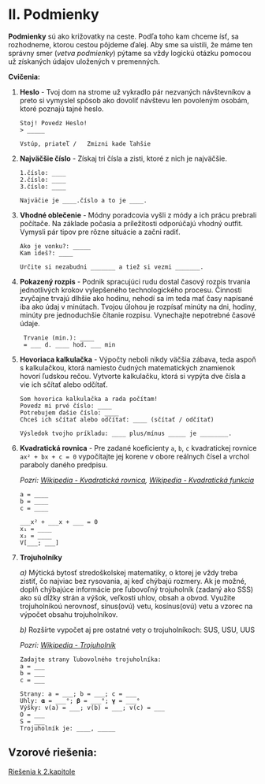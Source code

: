# Ⅱ. Podmienky



**Podmienky** sú ako križovatky na ceste. Podľa toho kam chceme ísť, sa rozhodneme, ktorou cestou pôjdeme ďalej. Aby sme sa uistili, že máme ten správny smer (*vetva podmienky*) pýtame sa vždy logickú otázku pomocou už získaných údajov uložených v premenných.



**Cvičenia:**


1. **Heslo** - Tvoj dom na strome už vykradlo pár nezvaných návštevníkov a preto si vymyslel spôsob ako dovoliť návštevu len povoleným osobám, ktoré poznajú tajné heslo.

   ```
   Stoj! Povedz Heslo!
   > _____
   
   Vstúp, priateľ /   Zmizni kade ľahšie
   ```



2. **Najväčšie číslo** - Získaj tri čísla a zisti, ktoré z nich je najväčšie.

   ```
   1.číslo: ____
   2.číslo: ____
   3.číslo: ____
   
   Najväčie je ____.číslo a to je ____.
   ```



3. **Vhodné oblečenie** - Módny poradcovia vyšli z módy a ich prácu prebrali počítače. Na základe počasia a príležitosti odporúčajú vhodný outfit. Vymysli pár tipov pre rôzne situácie a začni radiť.

   ```
   Ako je vonku?: _____
   Kam ideš?: ____
   
   Určite si nezabudni _______ a tiež si vezmi _______.
   ```



4. **Pokazený rozpis** -  Podnik spracujúci rudu dostal časový rozpis trvania jednotlivých krokov vylepšeného technologického procesu. Činnosti zvyčajne trvajú dlhšie ako hodinu, nehodí sa im teda mať časy napísané iba ako údaj v minútach. Tvojou úlohou je rozpísať minúty na dni, hodiny, minúty pre jednoduchšie čítanie rozpisu. Vynechajte nepotrebné časové údaje.

   ```
    Trvanie (min.): ____
    = ___ d. ____ hod. ___ min
   ```



5. **Hovoriaca kalkulačka** - Výpočty neboli nikdy väčšia zábava, teda aspoň s kalkulačkou, ktorá namiesto čudných matematických znamienok hovorí ľudskou rečou. Vytvorte kalkulačku, ktorá si vypýta dve čísla a vie ich sčítať alebo odčítať.

   ```
   Som hovorica kalkulačka a rada počítam!
   Povedz mi prvé číslo: ____
   Potrebujem ďašie číslo: ____
   Chceš ich sčítať alebo odčítať: ____ (sčítať / odčítať)
   
   Výsledok tvojho príkladu: ____ plus/mínus _____ je ________.
   ```



6. **Kvadratická rovnica** - Pre zadané koeficienty `a`, `b`, `c` kvadratickej rovnice `ax² + bx + c = 0`  vypočítajte jej korene v obore reálnych čísel a vrchol paraboly daného predpisu.

   *Pozri: [Wikipedia - Kvadratická rovnica](https://sk.wikipedia.org/wiki/Kvadratick%C3%A1_rovnica), [Wikipedia - Kvadratická funkcia](https://sk.wikipedia.org/wiki/Kvadratick%C3%A1_funkcia)*

   ```
   a = ____
   b = ____
   c = ____
   
   ___x² + ___x + ___ = 0
   x₁ = ____
   x₂ = ____
   V[___; ___]
   ```



7. **Trojuholníky**

   *a)* Mýtická bytosť stredoškolskej matematiky, o ktorej je vždy treba zistiť, čo najviac bez rysovania, aj keď chýbajú rozmery. Ak je možné, doplň chýbajúce informácie pre ľubovoľný trojuholník (zadaný ako SSS) ako sú dĺžky strán a výšok, veľkosti uhlov, obsah a obvod. Využite trojuholníkoú nerovnosť, sínus(ovú) vetu, kosínus(ovú) vetu a vzorec na výpočet obsahu trojuholníkov.

   *b)* Rozšírte vypočet aj pre ostatné vety o trojuholníkoch: SUS, USU, UUS

   *Pozri: [Wikipedia - Trojuholník](https://sk.wikipedia.org/wiki/Trojuholn%C3%ADk)*

   ```
   Zadajte strany ľubovolného trojuholníka:
   a = ___
   b = ___
   c = ___
   
   Strany: a = ___; b = ___; c = ___
   Uhly: 𝛂 = ___°; 𝛃 = ___°; 𝛄 = ___°
   Výšky: v(a) = ___; v(b) = ___; v(c) = ___
   O = ___
   S = ___
   Trojuholník je: ____, _____
   ```

## Vzorové riešenia:
[Riešenia k 2.kapitole](/coding/beginner/solutions/2-chapter.html)
